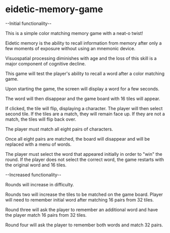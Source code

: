 # eidetic-memory-game
--Initial functionality--

This is a simple color matching memory game with a neat-o twist!

Eidetic memory is the ability to recall information from memory after only a few moments of exposure without using an mnemonic device.

Visuospatial processing diminishes with age and the loss of this skill is a major component of cognitive decline.

This game will test the player's ability to recall a word after a color matching game.

Upon starting the game, the screen will display a word for a few seconds.

The word will then disappear and the game board with 16 tiles will appear.

If clicked, the tile will flip, displaying a character. The player will then select  second tile. If the tiles are a match, they will remain face up. If they are not a match, the tiles will flip back over.

The player must match all eight pairs of characters.

Once all eight pairs are matched, the board will disappear and will be replaced with a menu of words.

The player must select the word that appeared initially in order to "win" the round. If the player does not select the correct word, the game restarts with the original word and 16 tiles.


--Increased functionality--

Rounds will increase in difficulty.

Rounds two will increase the tiles to be matched on the game board. Player will need to remember initial word after matching 16 pairs from 32 tiles.

 Round three will ask the player to remember an additional word and have the player match 16 pairs from 32 tiles.

 Round four will ask the player to remember both words and match 32 pairs.
